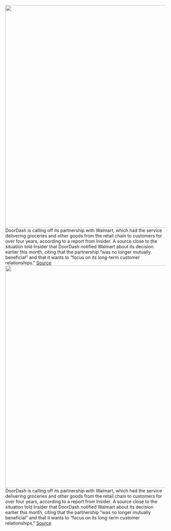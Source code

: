 <img src='https://cdn.vox-cdn.com/thumbor/1NUybZQbiPBl7n5NnnxUKGpm4vw=/0x0:2040x1360/1200x800/filters:focal(857x517:1183x843)/cdn.vox-cdn.com/uploads/chorus_image/image/71265323/acastro_190724_1777_doordash_0001.0.0.jpg' width='700px' /><br/>
DoorDash is calling off its partnership with Walmart, which had the service delivering groceries and other goods from the retail chain to customers for over four years, according to a report from Insider. A source close to the situation told Insider that DoorDash notified Walmart about its decision earlier this month, citing that the partnership “was no longer mutually beneficial” and that it wants to “focus on its long-term customer relationships.”
<a href='https://www.theverge.com/2022/8/20/23314257/doordash-walmart-groceries-end-partnership-deliveries'> Source <a/><img src='https://cdn.vox-cdn.com/thumbor/1NUybZQbiPBl7n5NnnxUKGpm4vw=/0x0:2040x1360/1200x800/filters:focal(857x517:1183x843)/cdn.vox-cdn.com/uploads/chorus_image/image/71265323/acastro_190724_1777_doordash_0001.0.0.jpg' width='700px' /><br/>
DoorDash is calling off its partnership with Walmart, which had the service delivering groceries and other goods from the retail chain to customers for over four years, according to a report from Insider. A source close to the situation told Insider that DoorDash notified Walmart about its decision earlier this month, citing that the partnership “was no longer mutually beneficial” and that it wants to “focus on its long-term customer relationships.”
<a href='https://www.theverge.com/2022/8/20/23314257/doordash-walmart-groceries-end-partnership-deliveries'> Source <a/>